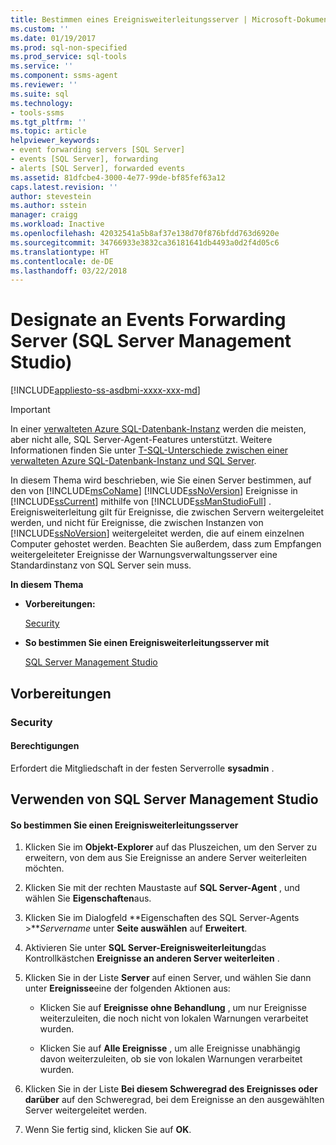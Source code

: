 ```yaml
---
title: Bestimmen eines Ereignisweiterleitungsserver | Microsoft-Dokumentation
ms.custom: ''
ms.date: 01/19/2017
ms.prod: sql-non-specified
ms.prod_service: sql-tools
ms.service: ''
ms.component: ssms-agent
ms.reviewer: ''
ms.suite: sql
ms.technology:
- tools-ssms
ms.tgt_pltfrm: ''
ms.topic: article
helpviewer_keywords:
- event forwarding servers [SQL Server]
- events [SQL Server], forwarding
- alerts [SQL Server], forwarded events
ms.assetid: 81dfcbe4-3000-4e77-99de-bf85fef63a12
caps.latest.revision: ''
author: stevestein
ms.author: sstein
manager: craigg
ms.workload: Inactive
ms.openlocfilehash: 42032541a5b8af37e138d70f876bfdd763d6920e
ms.sourcegitcommit: 34766933e3832ca36181641db4493a0d2f4d05c6
ms.translationtype: HT
ms.contentlocale: de-DE
ms.lasthandoff: 03/22/2018
---
```

# <a name="designate-an-events-forwarding-server-sql-server-management-studio"></a>Designate an Events Forwarding Server (SQL Server Management Studio)
[!INCLUDE[appliesto-ss-asdbmi-xxxx-xxx-md](../../includes/appliesto-ss-asdbmi-xxxx-xxx-md.md)]

> [!IMPORTANT]  
> In einer [verwalteten Azure SQL-Datenbank-Instanz](https://docs.microsoft.com/azure/sql-database/sql-database-managed-instance) werden die meisten, aber nicht alle, SQL Server-Agent-Features unterstützt. Weitere Informationen finden Sie unter [T-SQL-Unterschiede zwischen einer verwalteten Azure SQL-Datenbank-Instanz und SQL Server](https://docs.microsoft.com/azure/sql-database/sql-database-managed-instance-transact-sql-information#sql-server-agent).

In diesem Thema wird beschrieben, wie Sie einen Server bestimmen, auf den von [!INCLUDE[msCoName](../../includes/msconame_md.md)] [!INCLUDE[ssNoVersion](../../includes/ssnoversion_md.md)] Ereignisse in [!INCLUDE[ssCurrent](../../includes/sscurrent_md.md)] mithilfe von [!INCLUDE[ssManStudioFull](../../includes/ssmanstudiofull_md.md)] . Ereignisweiterleitung gilt für Ereignisse, die zwischen Servern weitergeleitet werden, und nicht für Ereignisse, die zwischen Instanzen von [!INCLUDE[ssNoVersion](../../includes/ssnoversion_md.md)] weitergeleitet werden, die auf einem einzelnen Computer gehostet werden. Beachten Sie außerdem, dass zum Empfangen weitergeleiteter Ereignisse der Warnungsverwaltungsserver eine Standardinstanz von SQL Server sein muss.  
  
**In diesem Thema**  
  
-   **Vorbereitungen:**  
  
    [Security](#Security)  
  
-   **So bestimmen Sie einen Ereignisweiterleitungsserver mit**  
  
    [SQL Server Management Studio](#SSMSProcedure)  
  
## <a name="BeforeYouBegin"></a>Vorbereitungen  
  
### <a name="Security"></a>Security  
  
#### <a name="Permissions"></a>Berechtigungen  
Erfordert die Mitgliedschaft in der festen Serverrolle **sysadmin** .  
  
## <a name="SSMSProcedure"></a>Verwenden von SQL Server Management Studio  
  
#### <a name="to-designate-an-events-forwarding-server"></a>So bestimmen Sie einen Ereignisweiterleitungsserver  
  
1.  Klicken Sie im **Objekt-Explorer** auf das Pluszeichen, um den Server zu erweitern, von dem aus Sie Ereignisse an andere Server weiterleiten möchten.  
  
2.  Klicken Sie mit der rechten Maustaste auf **SQL Server-Agent** , und wählen Sie **Eigenschaften**aus.  
  
3.  Klicken Sie im Dialogfeld **Eigenschaften des SQL Server-Agents >***Servername* unter **Seite auswählen** auf **Erweitert**.  
  
4.  Aktivieren Sie unter **SQL Server-Ereignisweiterleitung**das Kontrollkästchen **Ereignisse an anderen Server weiterleiten** .  
  
5.  Klicken Sie in der Liste **Server** auf einen Server, und wählen Sie dann unter **Ereignisse**eine der folgenden Aktionen aus:  
  
    -   Klicken Sie auf **Ereignisse ohne Behandlung** , um nur Ereignisse weiterzuleiten, die noch nicht von lokalen Warnungen verarbeitet wurden.  
  
    -   Klicken Sie auf **Alle Ereignisse** , um alle Ereignisse unabhängig davon weiterzuleiten, ob sie von lokalen Warnungen verarbeitet wurden.  
  
6.  Klicken Sie in der Liste **Bei diesem Schweregrad des Ereignisses oder darüber** auf den Schweregrad, bei dem Ereignisse an den ausgewählten Server weitergeleitet werden.  
  
7.  Wenn Sie fertig sind, klicken Sie auf **OK**.  
  
